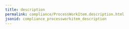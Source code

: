 ```yaml
---
title: description
permalink: compliance/ProcessWorkItem.description.html
jsonid: compliance_processworkitem_description
---
```

